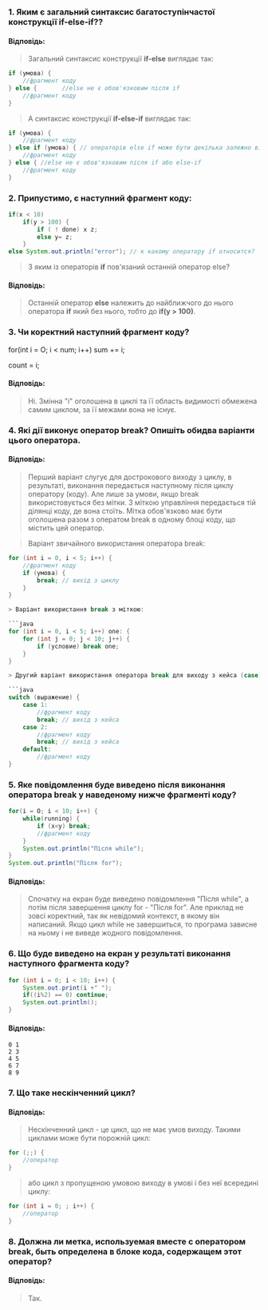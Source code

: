 ### 1. Яким є загальний синтаксис багатоступінчастої конструкції if-else-if??

#### **Відповідь:**
> Загальний синтаксис конструкції **if-else** виглядає так:
```java
if (умова) {
	//фрагмент коду
} else {       //else не є обов'язковим після if
	//фрагмент коду
}
```

> А синтаксис конструкції **if-else-if** виглядає так:

```java
if (умова) {
	//фрагмент коду
} else if (умова) { // операторів else if може бути декілька залежно від потреби, але зловживати не слід
    //фрагмент коду
} else { //else не є обов'язковим після if або else-if
	//фрагмент коду
}
```

### 2. Припустимо, є наступний фрагмент коду:

```java
if(x < 10)
    if(y > 100) {
        if ( ! done) х z;
        else у= z;
    }
else System.out.println("error"); // к какому оператору if относится?
```

> З яким із операторів **if** пов'язаний останній оператор else?

#### **Відповідь:**
> Останній оператор **else** належить до найближчого до нього оператора **if** який без нього, тобто до **if(y > 100)**.

### 3. Чи коректний наступний фрагмент коду?

for(int i = О; i < num; i++)
    sum += i;

count = i; 

#### **Відповідь:**
>Ні. Змінна "i" оголошена в циклі та її область видимості обмежена самим циклом, за її межами вона не існує.

### 4. Які дії виконує оператор break? Опишіть обидва варіанти цього оператора.

#### **Відповідь:**
> Перший варіант слугує для дострокового виходу з циклу, в результаті, виконання передається наступному після циклу оператору (коду). Але лише за умови, якщо break використовується без мітки. З міткою управління передається тій ділянці коду, де вона стоїть. Мітка обов'язково має бути оголошена разом з оператом break в одному блоці коду, що містить цей оператор.

> Варіант звичайного використання оператора break:

```java
for (int i = 0, i < 5; i++) {
	//фрагмент коду
	if (умова) {
        break; // вихід з циклу
    }
}

> Варіант використання break з міткою:

```java
for (int i = 0, i < 5; i++) one: {
	for (int j = 0; j < 10; j++) {
	    if (условие) break one;
	}
}

> Другий варіант використання оператора break для виходу з кейса (case) оператора розгалуження switch.

```java
switch (выражение) {
    case 1:
        //фрагмент коду
        break; // вихід з кейса
    case 2:
        //фрагмент коду
        break; // вихід з кейса
    default:
        //фрагмент коду
}
```

### 5. Яке повідомлення буде виведено після виконання оператора break у наведеному нижче фрагменті коду?

```java
for(i = О; i < 10; i++) {
    while(running) {
        if (х<у) break;
        //фрагмент коду
    }
    System.out.println("Після while");
}
System.out.println("Після for");
```

#### **Відповідь:**
> Спочатку на екран буде виведено повідомлення "Після while", а потім після завершення циклу for - "Після for". Але приклад не зовсі коректний, так як невідомий контекст, в якому він написаний. Якщо цикл while не завершиться, то програма зависне на ньому і не виведе жодного повідомлення.

### 6. Що буде виведено на екран у результаті виконання наступного фрагмента коду?

```java
for (int i = 0; i < 10; i++) {
    System.out.print(i +" ");
    if((i%2) == 0) continue;
    System.out.println();
}
```

#### **Відповідь:**
```
0 1
2 3
4 5
6 7
8 9
```

### 7. Що таке нескінченний цикл?

#### **Відповідь:**
> Нескінченний цикл - це цикл, що не має умов виходу. Такими циклами може бути порожній цикл:

```java
for (;;) {
    //оператор
}
```

> або цикл з пропущеною умовою виходу в умові і без неї всередині циклу:

```java
for (int i = 0; ; i++) {
    //оператор
}
```

### 8. Должна ли метка, используемая вместе с оператором break, быть определена в блоке кода, содержащем этот оператор?

#### **Відповідь:**
> Так.
